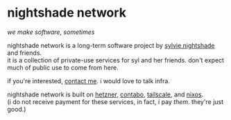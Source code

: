 # nightshade network
*we make software, sometimes*

nightshade network is a long-term software project by [sylvie nightshade](https://github.com/ry00001) and friends.  
it is a collection of private-use services for syl and her friends. don't expect much of public use to come from here.

if you're interested, [contact me](mailto:admin@nightshade.network). i would love to talk infra.

nightshade network is built on [hetzner](https://hetzner.com), [contabo](https://contabo.com), [tailscale](https://tailscale.com), and [nixos](https://nixos.org).  
(i do not receive payment for these services, in fact, i pay *them*. they're just good.)
